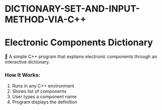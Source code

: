 # DICTIONARY-SET-AND-INPUT-METHOD-VIA-C++
# Electronic Components Dictionary  

🔌 A simple C++ program that explains electronic components through an interactive dictionary.  

### How It Works:  
1. Runs in any C++ environment  
2. Shows list of components  
3. User types a component name  
4. Program displays the definition  
